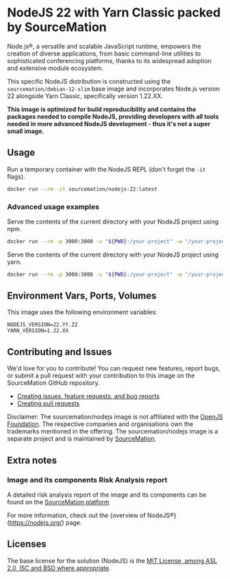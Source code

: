 # NodeJS 22 with Yarn Classic packed by SourceMation

Node.js®, a versatile and scalable JavaScript runtime, empowers the creation of
diverse applications, from basic command-line utilities to sophisticated
conferencing platforms, thanks to its widespread adoption and extensive module
ecosystem.

This specific NodeJS distribution is constructed using the
`sourcemation/debian-12-slim` base image and incorporates Node.js version 22
alongside Yarn Classic, specifically version 1.22.XX.


**This image is optimized for build reproducibility and contains the packages
needed to compile NodeJS, providing developers with all tools needed in more advanced
NodeJS development - thus it's not a super small image.**

## Usage

Run a temporary container with the NodeJS REPL (don't forget the `-it` flags).

```bash
docker run --rm -it sourcemation/nodejs-22:latest
```

### Advanced usage examples

Serve the contents of the current directory with your NodeJS project using npm.

```bash
docker run --rm -p 3000:3000 -v "${PWD}:/your-project" -w "/your-project" -it sourcemation/nodejs-22:latest npm run start
```

Serve the contents of the current directory with your NodeJS project using
yarn.

```bash
docker run --rm -p 3000:3000 -v "${PWD}:/your-project" -w "/your-project" -it sourcemation/nodejs-22:latest yarn start
```

## Environment Vars, Ports, Volumes

This image uses the following environment variables:

```
NODEJS_VERSION=22.YY.ZZ
YARN_VERSION=1.22.XX
```


## Contributing and Issues

We'd love for you to contribute! You can request new features, report bugs, or
submit a pull request with your contribution to this image on the SourceMation
GitHub repository.

- [Creating issues, feature requests, and bug reports](https://github.com/SourceMation/images/issues/new/choose)
- [Creating pull requests](https://github.com/SourceMation/images/compare)


Disclaimer: The sourcemation/nodejs image is not affiliated with the
[OpenJS Foundation](https://openjsf.org/). The respective companies and
organisations own the trademarks mentioned in the offering. The
sourcemation/nodejs image is a separate project and is maintained by
[SourceMation](https://sourcemation.com).

## Extra notes
### Image and its components Risk Analysis report

A detailed risk analysis report of the image and its components can be found on
the [SourceMation platform](https://www.sourcemation.com/)


For more information, check out the {overview of NodeJS®}(https://nodejs.org/)
page.

## Licenses

The base license for the solution (NodeJS) is the [MIT License, among ASL 2.0,
ISC and BSD where
appropriate](https://github.com/nodejs/node/blob/main/LICENSE).
